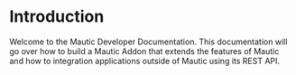 # Introduction

Welcome to the Mautic Developer Documentation. This documentation will go over how to build a Mautic Addon that extends the features of Mautic and how to integration applications outside of Mautic using its REST API. 
